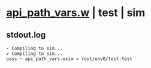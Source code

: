 # [api_path_vars.w](../../../../examples/tests/valid/api_path_vars.w) | test | sim

## stdout.log
```log
- Compiling to sim...
✔ Compiling to sim...
pass ─ api_path_vars.wsim » root/env0/test:test
```

